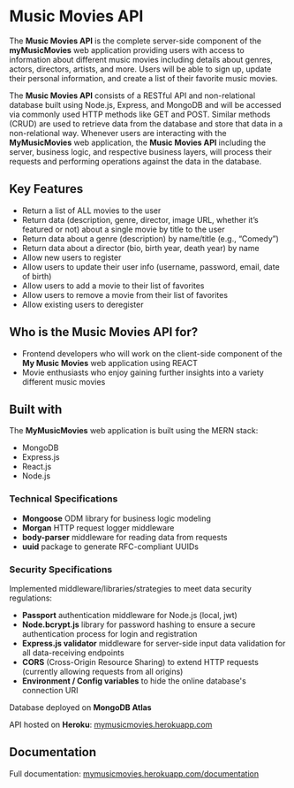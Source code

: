 # Music Movies API

The **Music Movies API** is the complete server-side component of the **myMusicMovies** web application providing users with access to information about different music movies including details about genres, actors, directors, artists, and more. Users will be able to sign up, update their personal information, and create a list of their favorite music movies.

The **Music Movies API** consists of a RESTful API and non-relational database built using Node.js, Express, and MongoDB and will be accessed via commonly used HTTP methods like GET and POST. Similar methods (CRUD) are used to retrieve data from the database and store that data in a non-relational way. Whenever users are interacting with the **MyMusicMovies** web application, the **Music Movies API** including the server, business logic, and respective business layers, will process their requests and performing operations against the data in the database.

## Key Features

* Return a list of ALL movies to the user
* Return data (description, genre, director, image URL, whether it’s featured or not) about a single movie by title to the user
* Return data about a genre (description) by name/title (e.g., “Comedy”)
* Return data about a director (bio, birth year, death year) by name
* Allow new users to register
* Allow users to update their user info (username, password, email, date of birth)
* Allow users to add a movie to their list of favorites
* Allow users to remove a movie from their list of favorites
* Allow existing users to deregister

## Who is the Music Movies API for?
* Frontend developers who will work on the client-side component of the **My Music Movies** web application using REACT
* Movie enthusiasts who enjoy gaining further insights into a variety different music movies

## Built with
The **MyMusicMovies** web application is built using the MERN stack:
* MongoDB
* Express.js
* React.js
* Node.js

### Technical Specifications
* **Mongoose** ODM library for business logic modeling
* **Morgan** HTTP request logger middleware
* **body-parser** middleware for reading data from requests
* **uuid** package to generate RFC-compliant UUIDs

### Security Specifications
Implemented middleware/libraries/strategies to meet data security regulations:
* **Passport** authentication middleware for Node.js (local, jwt)
* **Node.bcrypt.js** library for password hashing to ensure a secure authentication process for login and registration
* **Express.js validator** middleware for server-side input data validation for all data-receiving endpoints
* **CORS** (Cross-Origin Resource Sharing) to extend HTTP requests (currently allowing requests from all origins)
* **Environment / Config variables** to hide the online database's connection URI

Database deployed on **MongoDB Atlas**

API hosted on **Heroku**:
[mymusicmovies.herokuapp.com](https://mymusicmovies.herokuapp.com/)

## Documentation
Full documentation:
[mymusicmovies.herokuapp.com/documentation](https://mymusicmovies.herokuapp.com/documentation)

